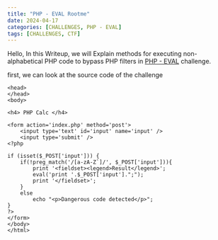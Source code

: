```yaml
---
title: "PHP - EVAL Rootme"
date: 2024-04-17
categories: [CHALLENGES, PHP - EVAL]
tags: [CHALLENGES, CTF] 
---
```



Hello,  In this Writeup, we will Explain methods for executing non-alphabetical PHP code to bypass PHP filters in [PHP - EVAL](https://www.root-me.org/fr/Challenges/Web-Serveur/PHP-Eval) challenge.

first, we can look at the source code of the challenge
```
<head>
</head>
<body>
 
<h4> PHP Calc </h4>
 
<form action='index.php' method='post'>
    <input type='text' id='input' name='input' />
    <input type='submit' />
<?php
 
if (isset($_POST['input'])) {
    if(!preg_match('/[a-zA-Z`]/', $_POST['input'])){
        print '<fieldset><legend>Result</legend>';
        eval('print '.$_POST['input'].";");
        print '</fieldset>';
    }
    else
        echo "<p>Dangerous code detected</p>";
}
?>
</form>
</body>
</html>

```


